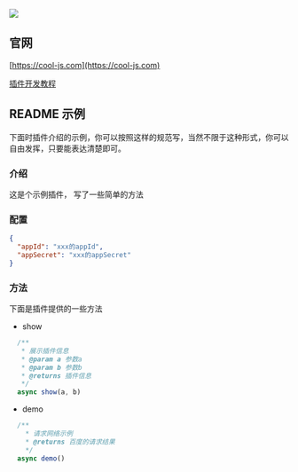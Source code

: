 ![](https://cool-js.com/team/gist.jpg)

## 官网

[https://cool-js.com](https://cool-js.com)

[插件开发教程](https://cool-js.com/admin/node/core/plugin.html#使用插件)

## README 示例

下面时插件介绍的示例，你可以按照这样的规范写，当然不限于这种形式，你可以自由发挥，只要能表达清楚即可。

### 介绍

这是个示例插件， 写了一些简单的方法

### 配置

```json
{
  "appId": "xxx的appId",
  "appSecret": "xxx的appSecret"
}
```

### 方法

下面是插件提供的一些方法

- show

```ts
  /**
   * 展示插件信息
   * @param a 参数a
   * @param b 参数b
   * @returns 插件信息
   */
  async show(a, b)
```

- demo

```ts
  /**
    * 请求网络示例
    * @returns 百度的请求结果
    */
  async demo()
```
